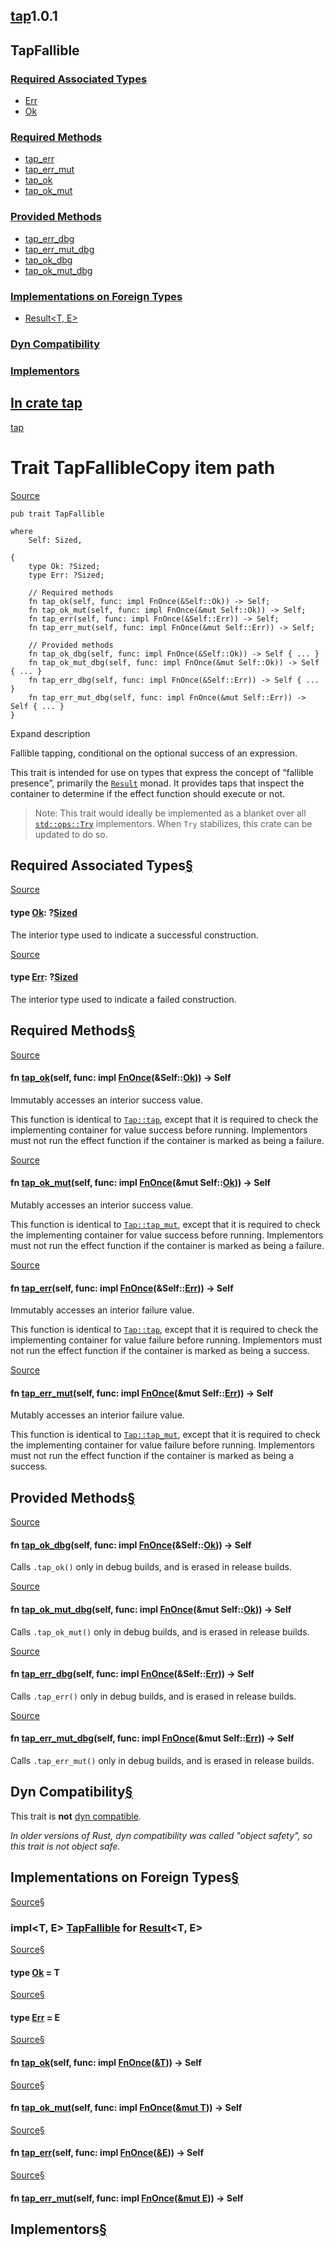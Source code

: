 ## [tap](../tap/index.html)1.0.1

## TapFallible

### [Required Associated Types](#required-associated-types)

* [Err](#associatedtype.Err "Err")
* [Ok](#associatedtype.Ok "Ok")

### [Required Methods](#required-methods)

* [tap\_err](#tymethod.tap_err "tap_err")
* [tap\_err\_mut](#tymethod.tap_err_mut "tap_err_mut")
* [tap\_ok](#tymethod.tap_ok "tap_ok")
* [tap\_ok\_mut](#tymethod.tap_ok_mut "tap_ok_mut")

### [Provided Methods](#provided-methods)

* [tap\_err\_dbg](#method.tap_err_dbg "tap_err_dbg")
* [tap\_err\_mut\_dbg](#method.tap_err_mut_dbg "tap_err_mut_dbg")
* [tap\_ok\_dbg](#method.tap_ok_dbg "tap_ok_dbg")
* [tap\_ok\_mut\_dbg](#method.tap_ok_mut_dbg "tap_ok_mut_dbg")

### [Implementations on Foreign Types](#foreign-impls)

* [Result<T, E>](#impl-TapFallible-for-Result%3CT,+E%3E "Result<T, E>")

### [Dyn Compatibility](#dyn-compatibility)

### [Implementors](#implementors)

## [In crate tap](index.html)

[tap](index.html)

# Trait TapFallibleCopy item path

[Source](../src/tap/tap.rs.html#458-550)

```
pub trait TapFallible

where
    Self: Sized,

{
    type Ok: ?Sized;
    type Err: ?Sized;

    // Required methods
    fn tap_ok(self, func: impl FnOnce(&Self::Ok)) -> Self;
    fn tap_ok_mut(self, func: impl FnOnce(&mut Self::Ok)) -> Self;
    fn tap_err(self, func: impl FnOnce(&Self::Err)) -> Self;
    fn tap_err_mut(self, func: impl FnOnce(&mut Self::Err)) -> Self;

    // Provided methods
    fn tap_ok_dbg(self, func: impl FnOnce(&Self::Ok)) -> Self { ... }
    fn tap_ok_mut_dbg(self, func: impl FnOnce(&mut Self::Ok)) -> Self { ... }
    fn tap_err_dbg(self, func: impl FnOnce(&Self::Err)) -> Self { ... }
    fn tap_err_mut_dbg(self, func: impl FnOnce(&mut Self::Err)) -> Self { ... }
}
```

Expand description

Fallible tapping, conditional on the optional success of an expression.

This trait is intended for use on types that express the concept of “fallible
presence”, primarily the [`Result`](https://doc.rust-lang.org/std/result/enum.Result.html) monad. It provides taps that inspect the
container to determine if the effect function should execute or not.

> Note: This trait would ideally be implemented as a blanket over all
> [`std::ops::Try`](https://doc.rust-lang.org/std/ops/trait.Try.html) implementors. When `Try` stabilizes, this crate can be
> updated to do so.

## Required Associated Types[§](#required-associated-types)

[Source](../src/tap/tap.rs.html#463)

#### type [Ok](#associatedtype.Ok): ?[Sized](https://doc.rust-lang.org/nightly/core/marker/trait.Sized.html "trait core::marker::Sized")

The interior type used to indicate a successful construction.

[Source](../src/tap/tap.rs.html#466)

#### type [Err](#associatedtype.Err): ?[Sized](https://doc.rust-lang.org/nightly/core/marker/trait.Sized.html "trait core::marker::Sized")

The interior type used to indicate a failed construction.

## Required Methods[§](#required-methods)

[Source](../src/tap/tap.rs.html#476)

#### fn [tap\_ok](#tymethod.tap_ok)(self, func: impl [FnOnce](https://doc.rust-lang.org/nightly/core/ops/function/trait.FnOnce.html "trait core::ops::function::FnOnce")(&Self::[Ok](trait.TapFallible.html#associatedtype.Ok "type tap::TapFallible::Ok"))) -> Self

Immutably accesses an interior success value.

This function is identical to [`Tap::tap`](trait.Tap.html#method.tap), except that it is required
to check the implementing container for value success before running.
Implementors must not run the effect function if the container is marked
as being a failure.

[Source](../src/tap/tap.rs.html#486)

#### fn [tap\_ok\_mut](#tymethod.tap_ok_mut)(self, func: impl [FnOnce](https://doc.rust-lang.org/nightly/core/ops/function/trait.FnOnce.html "trait core::ops::function::FnOnce")(&mut Self::[Ok](trait.TapFallible.html#associatedtype.Ok "type tap::TapFallible::Ok"))) -> Self

Mutably accesses an interior success value.

This function is identical to [`Tap::tap_mut`](trait.Tap.html#method.tap_mut), except that it is
required to check the implementing container for value success before
running. Implementors must not run the effect function if the container
is marked as being a failure.

[Source](../src/tap/tap.rs.html#496)

#### fn [tap\_err](#tymethod.tap_err)(self, func: impl [FnOnce](https://doc.rust-lang.org/nightly/core/ops/function/trait.FnOnce.html "trait core::ops::function::FnOnce")(&Self::[Err](trait.TapFallible.html#associatedtype.Err "type tap::TapFallible::Err"))) -> Self

Immutably accesses an interior failure value.

This function is identical to [`Tap::tap`](trait.Tap.html#method.tap), except that it is required
to check the implementing container for value failure before running.
Implementors must not run the effect function if the container is marked
as being a success.

[Source](../src/tap/tap.rs.html#506)

#### fn [tap\_err\_mut](#tymethod.tap_err_mut)(self, func: impl [FnOnce](https://doc.rust-lang.org/nightly/core/ops/function/trait.FnOnce.html "trait core::ops::function::FnOnce")(&mut Self::[Err](trait.TapFallible.html#associatedtype.Err "type tap::TapFallible::Err"))) -> Self

Mutably accesses an interior failure value.

This function is identical to [`Tap::tap_mut`](trait.Tap.html#method.tap_mut), except that it is
required to check the implementing container for value failure before
running. Implementors must not run the effect function if the container
is marked as being a success.

## Provided Methods[§](#provided-methods)

[Source](../src/tap/tap.rs.html#510-516)

#### fn [tap\_ok\_dbg](#method.tap_ok_dbg)(self, func: impl [FnOnce](https://doc.rust-lang.org/nightly/core/ops/function/trait.FnOnce.html "trait core::ops::function::FnOnce")(&Self::[Ok](trait.TapFallible.html#associatedtype.Ok "type tap::TapFallible::Ok"))) -> Self

Calls `.tap_ok()` only in debug builds, and is erased in release builds.

[Source](../src/tap/tap.rs.html#521-527)

#### fn [tap\_ok\_mut\_dbg](#method.tap_ok_mut_dbg)(self, func: impl [FnOnce](https://doc.rust-lang.org/nightly/core/ops/function/trait.FnOnce.html "trait core::ops::function::FnOnce")(&mut Self::[Ok](trait.TapFallible.html#associatedtype.Ok "type tap::TapFallible::Ok"))) -> Self

Calls `.tap_ok_mut()` only in debug builds, and is erased in release
builds.

[Source](../src/tap/tap.rs.html#532-538)

#### fn [tap\_err\_dbg](#method.tap_err_dbg)(self, func: impl [FnOnce](https://doc.rust-lang.org/nightly/core/ops/function/trait.FnOnce.html "trait core::ops::function::FnOnce")(&Self::[Err](trait.TapFallible.html#associatedtype.Err "type tap::TapFallible::Err"))) -> Self

Calls `.tap_err()` only in debug builds, and is erased in release
builds.

[Source](../src/tap/tap.rs.html#543-549)

#### fn [tap\_err\_mut\_dbg](#method.tap_err_mut_dbg)(self, func: impl [FnOnce](https://doc.rust-lang.org/nightly/core/ops/function/trait.FnOnce.html "trait core::ops::function::FnOnce")(&mut Self::[Err](trait.TapFallible.html#associatedtype.Err "type tap::TapFallible::Err"))) -> Self

Calls `.tap_err_mut()` only in debug builds, and is erased in release
builds.

## Dyn Compatibility[§](#dyn-compatibility)

This trait is **not** [dyn compatible](https://doc.rust-lang.org/nightly/reference/items/traits.html#dyn-compatibility).

*In older versions of Rust, dyn compatibility was called "object safety", so this trait is not object safe.*

## Implementations on Foreign Types[§](#foreign-impls)

[Source](../src/tap/tap.rs.html#552-587)[§](#impl-TapFallible-for-Result%3CT,+E%3E)

### impl<T, E> [TapFallible](trait.TapFallible.html "trait tap::TapFallible") for [Result](https://doc.rust-lang.org/nightly/core/result/enum.Result.html "enum core::result::Result")<T, E>

[Source](../src/tap/tap.rs.html#553)[§](#associatedtype.Ok-1)

#### type [Ok](#associatedtype.Ok) = T

[Source](../src/tap/tap.rs.html#554)[§](#associatedtype.Err-1)

#### type [Err](#associatedtype.Err) = E

[Source](../src/tap/tap.rs.html#557-562)[§](#method.tap_ok)

#### fn [tap\_ok](#tymethod.tap_ok)(self, func: impl [FnOnce](https://doc.rust-lang.org/nightly/core/ops/function/trait.FnOnce.html "trait core::ops::function::FnOnce")([&T](https://doc.rust-lang.org/nightly/core/primitive.reference.html))) -> Self

[Source](../src/tap/tap.rs.html#565-570)[§](#method.tap_ok_mut)

#### fn [tap\_ok\_mut](#tymethod.tap_ok_mut)(self, func: impl [FnOnce](https://doc.rust-lang.org/nightly/core/ops/function/trait.FnOnce.html "trait core::ops::function::FnOnce")([&mut T](https://doc.rust-lang.org/nightly/core/primitive.reference.html))) -> Self

[Source](../src/tap/tap.rs.html#573-578)[§](#method.tap_err)

#### fn [tap\_err](#tymethod.tap_err)(self, func: impl [FnOnce](https://doc.rust-lang.org/nightly/core/ops/function/trait.FnOnce.html "trait core::ops::function::FnOnce")([&E](https://doc.rust-lang.org/nightly/core/primitive.reference.html))) -> Self

[Source](../src/tap/tap.rs.html#581-586)[§](#method.tap_err_mut)

#### fn [tap\_err\_mut](#tymethod.tap_err_mut)(self, func: impl [FnOnce](https://doc.rust-lang.org/nightly/core/ops/function/trait.FnOnce.html "trait core::ops::function::FnOnce")([&mut E](https://doc.rust-lang.org/nightly/core/primitive.reference.html))) -> Self

## Implementors[§](#implementors)